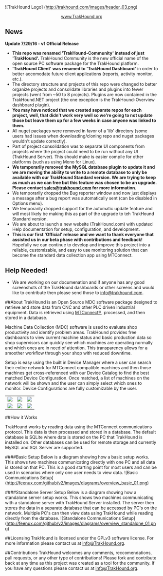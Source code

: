 <!--
  Title: TrakHound
  Description: Open Source MDC Software Package using MTConnect
  Author: Feenux LLC
  -->
  
![TrakHound Logo] (http://trakhound.com/images/header_03.png)

<p align="center">
  <a href="http://www.trakhound.org/">www.TrakHound.org</a>
</p>

## News
**Update 7/29/16 - v1 Official Release** 

- **This repo was renamed 'TrakHound-Community' instead of just 'TrakHound'.** TrakHound Community is the new official name of the open source PC software package for the TrakHound platform. 
- **'TrakHound Client' was renamed to 'TrakHound Dashboard'** in order to better accomodate future client applications (reports, activity monitor, etc.).
- The directory structure and projects of this repo were changed to better organize projects and consolidate libraries and plugins into fewer projects (went from ~50 to 8 projects). Plugins are now contained in the TrakHound.NET project (the one exception is the TrakHound-Overview dashboard plugin). 
- **You may have noticed that we created separate repos for each project, well, that didn't work very well so we're going to not update those but leave them up for a few weeks in case anyone was linked to them.**
- All nuget packages were removed in favor of a 'lib' directory (some users had issues when downloading/cloning repo and nuget packages wouldn't update correctly).
- Part of project consolidation was to separate UI components from projects where the project could need to be run without any UI (TrakHound Server). This should make is easier compile for other platforms (such as using Mono for Linux).
- **We temporarily removed the MySQL database plugin to update it and we are moving the ability to write to a remote database to only be available with our TrakHound Standard version. We are trying to keep as much as we can free but this feature was chosen to be an upgrade. Please contact sales@trakhound.com for more information.**
- We temporarily dropped the Bug reporter window and now just displays a message after a bug report was automatically sent (can be disabled in Options menu).
- We temporarily dropped support for the automatic update feature and will most likely be making this as part of the upgrade to teh TrakHound Standard version.
- We are about to launch a new website (TrakHound.com) with updated Help documentation for setup, configuration, and development.
- **This is our first 'Official' release and we want to thank everyone that assisted us in our beta phase with contributions and feedback!** Hopefully we can continue to develop and improve this project into a reliable, customizable, and easy to use monitoring solution that can become the standard data collection app using MTConnect.
 

## Help Needed!

- We are working on our documenation and if anyone has any good screenshots of the TrakHound dashboards or other screens and would like to contribute then please send those to info@trakhound.com.


##About
TrakHound is an Open Source MDC software package designed to retrieve and store data from CNC and other PLC driven industrial equipment. Data is retrieved using <a href="http://mtconnect.org">MTConnect®</a>, processed, and then stored in a database. 

Machine Data Collection (MDC) software is used to evaluate shop productivity and identify problem areas. TrakHound provides free dashboards to view current machine status and basic production data so shop supervisors can quickly see which machines are operating normally and which ones are in need of attention. This transparency allows for a smoother workflow through your shop with reduced downtime. 

Setup is easy using the built in Device Manager where a user can search their entire network for MTConnect compatible machines and then those machines get cross-referenced with our Device Catalog to find the best matched Device Configuration. Once matched, a list of machines on the network will be shown and the user can simply select which ones to monitor. Device Configurations are fully customizable by the user.

 <table style="width:100%">
 
  <tr>
    <td><img src="http://www.feenux.com/github/v2/images/screenshots/Dashboard_01.png"/></td>
    <td><img src="http://www.feenux.com/github/v2/images/screenshots/Dashboard_02.png"/></td>
    <td><img src="http://www.feenux.com/github/v2/images/screenshots/Dashboard_03.png"/></td>
  </tr>
  
  <tr>
    <td><img src="http://www.feenux.com/github/v2/images/screenshots/DeviceManager_01.png"/></td>
    <td><img src="http://www.feenux.com/github/v2/images/screenshots/DeviceManager_02.png"/></td>
    <td><img src="http://www.feenux.com/github/v2/images/screenshots/DeviceManager_05.png"/></td>
  </tr>
  
</table> 

##How it Works

TrakHound works by reading data using the MTConnect communications protocol. This data is then processed and stored in a database. The default database is SQLite where data is stored on the PC that TrakHound is installed on. Other databases can be used for remote storage and currently MySQL and SQL Server are supported.

####Basic Setup
Below is a diagram showing how a basic setup works. This shows two machines communicating directly with one PC and all data is stored on that PC. This is a good starting point for most users and can be used in scenarios where only one user needs to view data.
![Basic Communications Setup] (http://feenux.com/github/v2/images/diagrams/overview_basic_01.png)

####Standalone Server Setup
Below is a diagram showing how a standalone server setup works. This shows two machines communicating with a standalone server with TrakHound Server installed. The server then stores the data in a separate database that can be accessed by PC's on the network. Multiple PC's can then view data using TrakHound while reading directly from the database.
![Standalone Communications Setup] (http://feenux.com/github/v2/images/diagrams/overview_standalone_01.png)

##Licensing
TrakHound is licensed under the GPLv3 software license. For more information please contact us at info@TrakHound.org.

##Contributions
TrakHound welcomes any comments, reccomendations, pull requests, or any other type of contributions! Please fork and contribute back at any time as this project was created as a tool for the community. If you have any questions please contact us at info@TrakHound.org.
